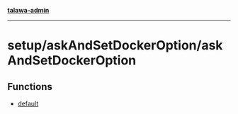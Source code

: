 [**talawa-admin**](../../../README.md)

***

# setup/askAndSetDockerOption/askAndSetDockerOption

## Functions

- [default](functions/default.md)
